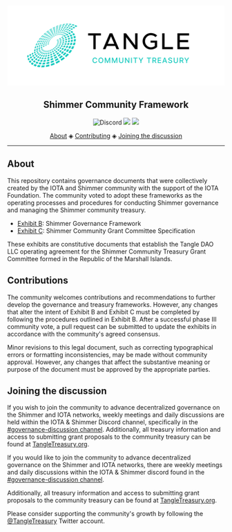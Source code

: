 ![Tangle Treasury Logo](https://github.com/Deep-Sea-888/Operation-Agreement/blob/main/smr_community_treasury_white_large.png?raw=true)

<h2 align="center">Shimmer Community Framework</h2>

<p align="center">
  <a href="https://discord.iota.org/" style="text-decoration:none;"><img src="https://img.shields.io/badge/Discord-9cf.svg?logo=discord" alt="Discord"></a>
  <a href="https://wiki.iota.org/shimmer/learn/governance/shimmer-governance-intro" style="text-decoration:none;"><img src="https://img.shields.io/badge/Wikipedia-Governance-blue" </a>
  <a href="https://tangletreasury.org/" style="text-decoration:none;"><img src=https://img.shields.io/badge/TangleTreasury-.org-blue"
</p>

<p align="center">
  <a href="#about">About</a> ◈
  <a href="#contributions">Contributing</a> ◈
  <a href="#joining-the-discussion">Joining the discussion</a> 
</p>

---

## About

This repository contains governance documents that were collectively created by the IOTA and Shimmer community with the support of the IOTA Foundation. The community voted to adopt these frameworks as the operating processes and procedures for conducting Shimmer governance and managing the Shimmer community treasury.

  - [Exhibit B](https://github.com/Tangle-Community-Treasury-DAO/Operation-Agreement/blob/main/Exhibit%20B%20-%20V1.md): Shimmer Governance Framework
  - [Exhibit C](https://github.com/Tangle-Community-Treasury-DAO/Operation-Agreement/blob/main/Exhibit%20C%20-%20V1.md): Shimmer Community Grant Committee Specification

These exhibits are constitutive documents that establish the Tangle DAO LLC operating agreement for the Shimmer Community Treasury Grant Committee formed in the Republic of the Marshall Islands.

## Contributions

The community welcomes contributions and recommendations to further develop the governance and treasury frameworks. However, any changes that alter the intent of Exhibit B and Exhibit C must be completed by following the procedures outlined in Exhibit B. After a successful phase III community vote, a pull request can be submitted to update the exhibits in accordance with the community's agreed consensus.

Minor revisions to this legal document, such as correcting typographical errors or formatting inconsistencies, may be made without community approval. However, any changes that affect the substantive meaning or purpose of the document must be approved by the appropriate parties.

## Joining the discussion

If you wish to join the community to advance decentralized governance on the Shimmer and IOTA networks, weekly meetings and daily discussions are held within the IOTA & Shimmer Discord channel, specifically in the [#governance-discussion channel](https://discordapp.com/channels/397872799483428865/839927402242637834). Additionally, all treasury information and access to submitting grant proposals to the community treasury can be found at [TangleTreasury.org](https://www.tangletreasury.org).
    
If you would like to join the community to advance decentralized governance on the Shimmer and IOTA networks, there are weekly meetings and daily discussions within the IOTA & Shimmer discord found in the [#governance-discussion channel](https://discordapp.com/channels/397872799483428865/839927402242637834). 

Additionally, all treasury information and access to submitting grant proposals to the community treasury can be found at [TangleTreasury.org](https://www.tangletreasury.org).

Please consider supporting the community's growth by following the [@TangleTreasury](https://twitter.com/TangleTreasury) Twitter account.



